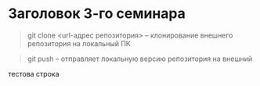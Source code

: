 # Заголовок 3-го семинара

 > git clone <url-адрес репозитория> – клонирование внешнего репозитория на  локальный ПК

 > git push – отправляет локальную версию репозитория на внешний

тестова строка
